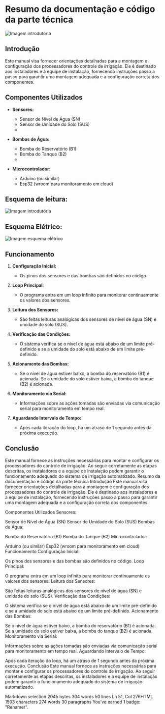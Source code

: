 # Resumo da documentação e código da parte técnica

![Imagem introdutória](./processamento/1.png)



## Introdução

Este manual visa fornecer orientações detalhadas para a montagem e configuração dos processadores do controle de irrigação. Ele é destinado aos instaladores e à equipe de instalação, fornecendo instruções passo a passo para garantir uma montagem adequada e a configuração correta dos componentes.

## Componentes Utilizados

-   **Sensores:**
    
    -   Sensor de Nível de Água (SN)
    -   Sensor de Umidade do Solo (SUS)
    - 
-   **Bombas de Água:**
    
    -   Bomba do Reservatório (B1)
    -   Bomba do Tanque (B2)
    - 
-   **Microcontrolador:**
    
    -   Arduino (ou similar)
    - Esp32 (wroom para monitoramento em cloud)

## Esquema de leitura:

![Imagem introdutória](./processamento/2.png)


## Esquema Elétrico:

![Imagem esquema elétrico](./processamento/3.png)

## Funcionamento

1.  **Configuração Inicial:**
    
    -   Os pinos dos sensores e das bombas são definidos no código.
2.  **Loop Principal:**
    
    -   O programa entra em um loop infinito para monitorar continuamente os valores dos sensores.
3.  **Leitura dos Sensores:**
    
    -   São feitas leituras analógicas dos sensores de nível de água (SN) e umidade do solo (SUS).
4.  **Verificação das Condições:**
    
    -   O sistema verifica se o nível de água está abaixo de um limite pré-definido e se a umidade do solo está abaixo de um limite pré-definido.
5.  **Acionamento das Bombas:**
    
    -   Se o nível de água estiver baixo, a bomba do reservatório (B1) é acionada. Se a umidade do solo estiver baixa, a bomba do tanque (B2) é acionada.
6.  **Monitoramento via Serial:**
    
    -   Informações sobre as ações tomadas são enviadas via comunicação serial para monitoramento em tempo real.
7.  **Aguardando Intervalo de Tempo:**
    
    -   Após cada iteração do loop, há um atraso de 1 segundo antes da próxima execução.

## Conclusão

Este manual fornece as instruções necessárias para montar e configurar os processadores do controle de irrigação. Ao seguir corretamente as etapas descritas, os instaladores e a equipe de instalação podem garantir o funcionamento adequado do sistema de irrigação automatizado.
Resumo da documentação e código da parte técnica
Introdução
Este manual visa fornecer orientações detalhadas para a montagem e configuração dos processadores do controle de irrigação. Ele é destinado aos instaladores e à equipe de instalação, fornecendo instruções passo a passo para garantir uma montagem adequada e a configuração correta dos componentes.

Componentes Utilizados
Sensores:

Sensor de Nível de Água (SN)
Sensor de Umidade do Solo (SUS)
Bombas de Água:

Bomba do Reservatório (B1)
Bomba do Tanque (B2)
Microcontrolador:

Arduino (ou similar)
Esp32 (wroom para monitoramento em cloud)
Funcionamento
Configuração Inicial:

Os pinos dos sensores e das bombas são definidos no código.
Loop Principal:

O programa entra em um loop infinito para monitorar continuamente os valores dos sensores.
Leitura dos Sensores:

São feitas leituras analógicas dos sensores de nível de água (SN) e umidade do solo (SUS).
Verificação das Condições:

O sistema verifica se o nível de água está abaixo de um limite pré-definido e se a umidade do solo está abaixo de um limite pré-definido.
Acionamento das Bombas:

Se o nível de água estiver baixo, a bomba do reservatório (B1) é acionada. Se a umidade do solo estiver baixa, a bomba do tanque (B2) é acionada.
Monitoramento via Serial:

Informações sobre as ações tomadas são enviadas via comunicação serial para monitoramento em tempo real.
Aguardando Intervalo de Tempo:

Após cada iteração do loop, há um atraso de 1 segundo antes da próxima execução.
Conclusão
Este manual fornece as instruções necessárias para montar e configurar os processadores do controle de irrigação. Ao seguir corretamente as etapas descritas, os instaladores e a equipe de instalação podem garantir o funcionamento adequado do sistema de irrigação automatizado.

Markdown selection 2045 bytes 304 words 50 lines Ln 51, Col 276HTML 1503 characters 274 words 30 paragraphs
You've earned 1 badge: "Renamer".